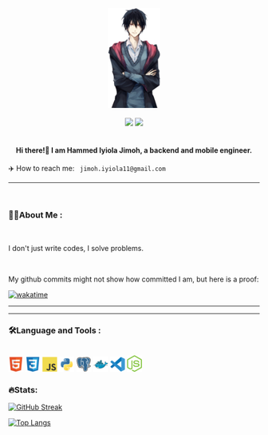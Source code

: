 <br></br>

<div align="">
<div id="header" align="center">
    <img src="./picture/me2.png" height="200" />
</div>
<br>

<!-- <hr> -->
<div id="badges" align="center">
    <a href="www.linkedin.com/in/hammed-jimoh-a61887236"><img src="https://img.shields.io/badge/LinkedIn-blue?logo=linkedin&logoColor=white&style=for-the-badge" /></a>
    <a href="https://twitter.com/iyiola_gmore"><img src="https://img.shields.io/badge/Twitter-blue?logo=twitter&logoColor=white&style=for-the-badge" /></a>
</div>
<br>

<p> <h4 align="center"> Hi there!👋 I am <strong>Hammed Iyiola Jimoh</strong>, a backend and mobile engineer. </h4> </p>
    <p>✈️ How to reach me: <code> jimoh.iyiola11@gmail.com </code> </p>
    
---

<br>

### **👨‍💻About Me :**

<br>
 
<p>
    I don't just write codes, I solve problems.
</p>

  <br>

   
<p>
    My github commits might not show how committed I am, but here is a proof:
</p>

[![wakatime](https://wakatime.com/badge/user/d9f6b977-a894-4159-b731-f591640ce840.svg)](https://wakatime.com/@d9f6b977-a894-4159-b731-f591640ce840)

---
---

### **🛠️Language and Tools :**

  <br>

  <img src="./picture/html5.svg" width=30 >
  <img src="./picture/css.svg" width=30 >
  <img src="./picture/js.svg" width=30 >
  <img src="./picture/python.svg" height=30 >
  <img src="./picture/postgresql.svg" width=30 >
  <img src="./picture/docker.svg" width=30 >
  <img src="./picture/vscode.svg" width=30 >
 <img src="./picture/nodejs-icon.svg" width=30 >

   
   <br>

    


### **🔥Stats:**

[![GitHub Streak](http://github-readme-streak-stats.herokuapp.com?user=IyiolaJay&theme=radical&hide_border=true&date_format=j%20M%5B%20Y%5D)](https://git.io/streak-stats)

[![Top Langs](https://github-readme-stats.vercel.app/api/top-langs/?username=IyiolaJay&theme=radical&langs_count=8&hide_border=true)](https://github.com/anuraghazra/github-readme-stats)
## <br>
